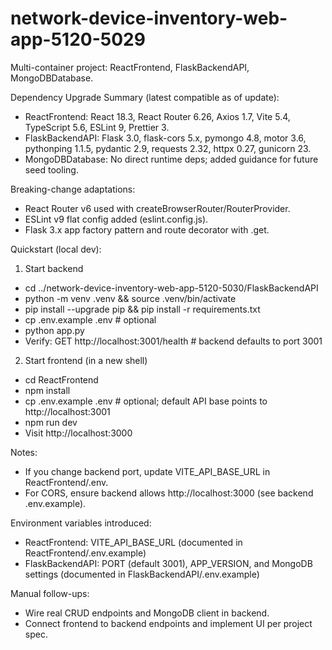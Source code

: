 # network-device-inventory-web-app-5120-5029

Multi-container project: ReactFrontend, FlaskBackendAPI, MongoDBDatabase.

Dependency Upgrade Summary (latest compatible as of update):
- ReactFrontend: React 18.3, React Router 6.26, Axios 1.7, Vite 5.4, TypeScript 5.6, ESLint 9, Prettier 3.
- FlaskBackendAPI: Flask 3.0, flask-cors 5.x, pymongo 4.8, motor 3.6, pythonping 1.1.5, pydantic 2.9, requests 2.32, httpx 0.27, gunicorn 23.
- MongoDBDatabase: No direct runtime deps; added guidance for future seed tooling.

Breaking-change adaptations:
- React Router v6 used with createBrowserRouter/RouterProvider.
- ESLint v9 flat config added (eslint.config.js).
- Flask 3.x app factory pattern and route decorator with .get.

Quickstart (local dev):
1) Start backend
- cd ../network-device-inventory-web-app-5120-5030/FlaskBackendAPI
- python -m venv .venv && source .venv/bin/activate
- pip install --upgrade pip && pip install -r requirements.txt
- cp .env.example .env   # optional
- python app.py
- Verify: GET http://localhost:3001/health  # backend defaults to port 3001

2) Start frontend (in a new shell)
- cd ReactFrontend
- npm install
- cp .env.example .env   # optional; default API base points to http://localhost:3001
- npm run dev
- Visit http://localhost:3000

Notes:
- If you change backend port, update VITE_API_BASE_URL in ReactFrontend/.env.
- For CORS, ensure backend allows http://localhost:3000 (see backend .env.example).

Environment variables introduced:
- ReactFrontend: VITE_API_BASE_URL (documented in ReactFrontend/.env.example)
- FlaskBackendAPI: PORT (default 3001), APP_VERSION, and MongoDB settings (documented in FlaskBackendAPI/.env.example)

Manual follow-ups:
- Wire real CRUD endpoints and MongoDB client in backend.
- Connect frontend to backend endpoints and implement UI per project spec.
